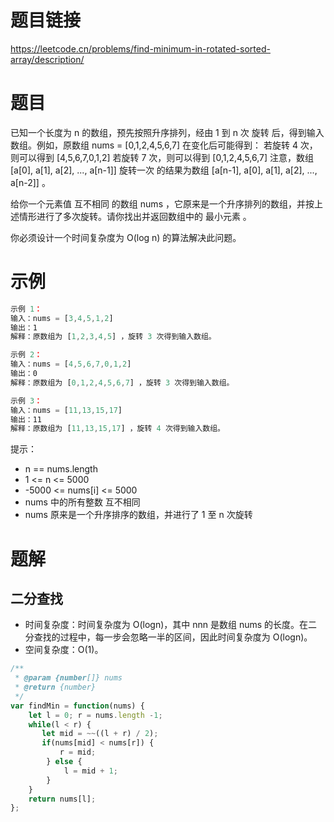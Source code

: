 
# 题目链接

https://leetcode.cn/problems/find-minimum-in-rotated-sorted-array/description/

# 题目

已知一个长度为 n 的数组，预先按照升序排列，经由 1 到 n 次 旋转 后，得到输入数组。例如，原数组 nums = [0,1,2,4,5,6,7] 在变化后可能得到：
若旋转 4 次，则可以得到 [4,5,6,7,0,1,2]
若旋转 7 次，则可以得到 [0,1,2,4,5,6,7]
注意，数组 [a[0], a[1], a[2], ..., a[n-1]] 旋转一次 的结果为数组 [a[n-1], a[0], a[1], a[2], ..., a[n-2]] 。

给你一个元素值 互不相同 的数组 nums ，它原来是一个升序排列的数组，并按上述情形进行了多次旋转。请你找出并返回数组中的 最小元素 。

你必须设计一个时间复杂度为 O(log n) 的算法解决此问题。

# 示例

```js
示例 1：
输入：nums = [3,4,5,1,2]
输出：1
解释：原数组为 [1,2,3,4,5] ，旋转 3 次得到输入数组。

示例 2：
输入：nums = [4,5,6,7,0,1,2]
输出：0
解释：原数组为 [0,1,2,4,5,6,7] ，旋转 3 次得到输入数组。

示例 3：
输入：nums = [11,13,15,17]
输出：11
解释：原数组为 [11,13,15,17] ，旋转 4 次得到输入数组。
```

提示：

- n == nums.length
- 1 <= n <= 5000
- -5000 <= nums[i] <= 5000
- nums 中的所有整数 互不相同
- nums 原来是一个升序排序的数组，并进行了 1 至 n 次旋转

# 题解

## 二分查找

- 时间复杂度：时间复杂度为 O(log⁡n)，其中 nnn 是数组 nums 的长度。在二分查找的过程中，每一步会忽略一半的区间，因此时间复杂度为 O(log⁡n)。
- 空间复杂度：O(1)。

```js
/**
 * @param {number[]} nums
 * @return {number}
 */
var findMin = function(nums) {
    let l = 0; r = nums.length -1;
    while(l < r) {
       let mid = ~~((l + r) / 2);
       if(nums[mid] < nums[r]) {
           r = mid;
        } else {
            l = mid + 1;
        }
    }
    return nums[l];
};
```

